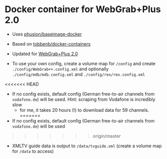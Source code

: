 Docker container for WebGrab+Plus 2.0
=====================================

-   Uses [phusion/baseimage-docker](https://github.com/phusion/baseimage-docker)

-   Based on [tobbenb/docker-containers](https://github.com/tobbenb/docker-containers)

-   Updated for [WebGrab+Plus 2.0](http://www.webgrabplus.com/)

-   To use your own config, create a volume map for `/config` and create `./config/WebGrab++.config.xml` and optionally `./config/mdb/mdb.config.xml` and `./config/rex/rex.config.xml`

<<<<<<< HEAD
-   If no config exists, default config (German free-to-air channels from
    `vodafone.de`) will be used. Hint: scraping from Vodafone is incredibly slow
    - for me, it takes 20 hours (!) to download data for 59 channels.
=======
-   If no config exists, default config (German free-to-air channels from  `vodafone.de`) will be used
>>>>>>> origin/master

-   XMLTV guide data is output to `/data/tvguide.xml` (create a volume map for  `/data` to access)
